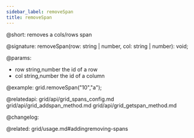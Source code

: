 ```yaml
---
sidebar_label: removeSpan
title: removeSpan
---          
```


@short: removes a cols/rows span

@signature: removeSpan(row: string | number, col: string | number): void;

@params:
- row 	string,number 	the id of a row
- col 	string,number 	the id of a column

@example:
grid.removeSpan("10","a");

@relatedapi:
grid/api/grid_spans_config.md
grid/api/grid_addspan_method.md
grid/api/grid_getspan_method.md


@changelog:

@related: grid/usage.md#addingremoving-spans
